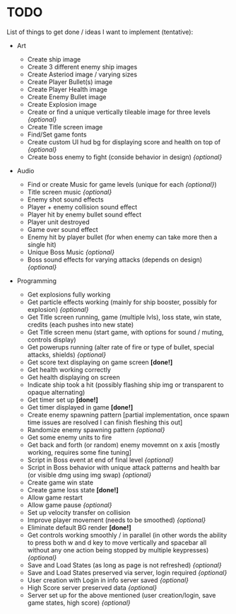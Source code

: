 # TODO

List of things to get done / ideas I want to implement (tentative):

* Art
    * Create ship image
    * Create 3 different enemy ship images
    * Create Asteriod image / varying sizes
    * Create Player Bullet(s) image
    * Create Player Health image
    * Create Enemy Bullet image
    * Create Explosion image
    * Create or find a unique vertically tileable image for three levels *{optional}*
    * Create Title screen image
    * Find/Set game fonts
    * Create custom UI hud bg for displaying score and health on top of *{optional}*
    * Create boss enemy to fight (conside behavior in design) *{optional}*

* Audio
    * Find or create Music for game levels (unique for each *{optional}*)
    * Title screen music *{optional}*
    * Enemy shot sound effects
    * Player + enemy collision sound effect
    * Player hit by enemy bullet sound effect
    * Player unit destroyed
    * Game over sound effect
    * Enemy hit by player bullet (for when enemy can take more then a single hit)
    * Unique Boss Music *{optional}*
    * Boss sound effects for varying attacks (depends on design) *{optional}*

* Programming
    * Get explosions fully working
    * Get particle effects working (mainly for ship booster, possibly for explosion) *{optional}*
    * Get Title screen running, game (multiple lvls), loss state, win state, credits (each pushes into new state)
    * Get Title screen menu (start game, with options for sound / muting, controls display)
    * Get powerups running (alter rate of fire or type of bullet, special attacks, shields) *{optional}*
    * Get score text displaying on game screen **[done!]**
    * Get health working correctly
    * Get health displaying on screen
    * Indicate ship took a hit (possibly flashing ship img or transparent to opaque alternating)
    * Get timer set up **[done!]**
    * Get timer displayed in game **[done!]**
    * Create enemy spawning pattern [partial implementation, once spawn time issues are resolved I can finish fleshing this out]
    * Randomize enemy spawning pattern *{optional}*
    * Get some enemy units to fire
    * Get back and forth (or random) enemy movemnt on x axis [mostly working, requires some fine tuning]
    * Script in Boss event at end of final level *{optional}*
    * Script in Boss behavior with unique attack patterns and health bar (or visible dmg using img swap) *{optional}*
    * Create game win state
    * Create game loss state **[done!]**
    * Allow game restart
    * Allow game pause *{optional}*
    * Set up velocity transfer on collision
    * Improve player movement (needs to be smoothed) *{optional}*
    * Eliminate default BG render **[done!]**
    * Get controls working smoothly / in parallel (in other words the ability to press both w and d key to move vertically and spacebar all without any one action being stopped by multiple keypresses) *{optional}*
    * Save and Load States (as long as page is not refreshed) *{optional}*
    * Save and Load States preserved via server, login required *{optional}*
    * User creation with Login in info server saved *{optional}*
    * High Score server preserved data *{optional}*
    * Server set up for the above mentioned (user creation/login, save game states, high score) *{optional}*